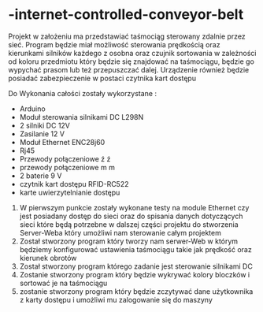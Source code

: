 # -internet-controlled-conveyor-belt

Projekt w założeniu ma przedstawiać taśmociąg sterowany zdalnie przez sieć. Program będzie miał możliwość sterowania prędkością oraz kierunkami silników każdego z osobna oraz czujnik sortowania w zależności od koloru przedmiotu który będzie się znajdować na taśmociągu, będzie go wypychać prasom lub też przepuszczać dalej. Urządzenie również będzie posiadać zabezpieczenie w postaci czytnika kart dostępu 

Do Wykonania całości zostały wykorzystane :
- Arduino 
- Moduł sterowania silnikami DC L298N 
- 2 silniki DC 12V 
- Zasilanie 12 V
- Moduł Ethernet ENC28j60 
- Rj45 
- Przewody połączeniowe ź ź 
- przewody połączeniowe m m 
- 2 baterie 9 V 
- czytnik kart dostępu RFID-RC522
- karte uwierzytelnianie dostępu 



1. W pierwszym punkcie zostały wykonane testy na module Ethernet czy jest posiadany dostęp do sieci oraz do spisania danych dotyczących sieci które będą potrzebne w dalszej części projektu do stworzenia Server-Weba który umożliwi nam sterowanie całym projektem 
2. Został stworzony program który tworzy nam serwer-Web w którym będziemy konfigurować ustawienia taśmociągu takie jak prędkość oraz kierunek obrotów 
3. Został stworzony program którego zadanie jest sterowanie silnikami DC 
4. Zostanie stworzony program który będzie wykrywać kolory bloczków i sortować je na taśmociągu 
5. zostanie stworzony program który będzie zczytywać dane użytkownika z karty dostępu i umożliwi mu zalogowanie się do maszyny 
